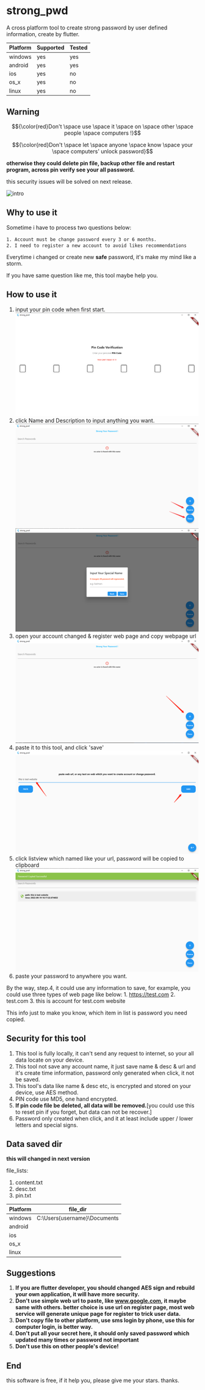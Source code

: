 # strong_pwd

A cross platform tool to create strong password by user defined information, create by flutter.

| Platform      | Supported |  Tested |
| ----------- | ----------- | --------- |
| windows      | yes       |   yes        |
| android   | yes        |  yes         |
| ios   | yes        |  no         |
| os_x   | yes        |  no         |
| linux   | yes        |  no         |

## Warning

$${\color{red}Don't \space use \space it \space on \space other \space people \space computers !}$$

$${\color{red}Don't \space let \space anyone \space know \space your \space computers' unlock password}$$

__otherwise they could delete pin file, backup other file and restart program, across pin verify see your all password.__


this security issues will be solved on next release.


![intro](/videos/strong_pwd_intro.gif)

## Why to use it

Sometime i have to process two questions below:

    1. Account must be change password every 3 or 6 months.
    2. I need to register a new account to avoid likes recommendations
    
Everytime i changed or create new __safe__ password, it's make my mind like a storm.

If you have same question like me, this tool maybe help you.

## How to use it

1. input your pin code when first start.
![PIN](/imgs/pin.png "pin code")
2. click Name and Description to input anything you want.
![NAMEDESC](/imgs/name_desc_btn.png "name desc")
![NAMEDESCINPUT](/imgs/input.png "name desc input")
3. open your account changed & register web page and copy webpage url
![addweb](/imgs/add_btn.png "add web")
4. paste it to this tool, and click 'save'
![website](/imgs/save_website.png "website")
5. click listview which named like your url, password will be copied to clipboard
![copied](/imgs/secret_copied.png "copied")
6. paste your password to anywhere you want.

By the way, step.4, it could use any information to save, for example, you could use three types of web page like below:
    1. https://test.com
    2. test.com
    3. this is account for test.com website

This info just to make you know, which item in list is password you need copied.

## Security for this tool

1. This tool is fully locally, it can't send any request to internet, so your all data locate on your device.
2. This tool not save any account name, it just save name & desc & url and it's create time information, password only generated when click, it not be saved.
3. This tool's data like name & desc etc, is encrypted and stored on your device, use AES method.
4. PIN code use MD5, one hand encrypted.
5. __If pin code file be deleted, all data will be removed.__[you could use this to reset pin if you forget, but data can not be recover.]
6. Password only created when click, and it at least include upper / lower letters and special signs.

## Data saved dir

__this will changed in next version__

file_lists:
1. content.txt
2. desc.txt
3. pin.txt

| Platform      | file_dir |
| ----------- | ----------- |
| windows      | C:\Users\{username}\Documents   | 
| android   |         |
| ios   |         |
| os_x   |         |
| linux   |         |


## Suggestions

1. __If you are flutter developer, you should changed AES sign and rebuild your own application, it will have more security.__
2. __Don't use simple web url to paste, like www.google.com, it maybe same with others. better choice is use url on register page, most web service will generate unique page for register to trick user data.__
3. __Don't copy file to other platform, use sms login by phone, use this for computer login, is better way.__
4. __Don't put all your secret here, it should only saved password which updated many times or password not important__
5. __Don't use this on other people's device!__


## End

this software is free, if it help you, please give me your stars. thanks.



